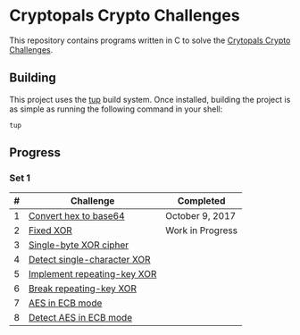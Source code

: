 # Cryptopals Crypto Challenges

This repository contains programs written in C to solve the [Crytopals Crypto
Challenges](https://cryptopals.com).

## Building

This project uses the [tup](http://gittup.org/tup) build system. Once installed,
building the project is as simple as running the following command in your
shell:

```shell
tup
```

## Progress

### Set 1

| #   | Challenge                        | Completed        |
| --- | -------------------------------- | ---------------- |
| 1   | [Convert hex to base64][1]       | October 9, 2017  |
| 2   | [Fixed XOR][2]                   | Work in Progress |
| 3   | [Single-byte XOR cipher][3]      |                  |
| 4   | [Detect single-character XOR][4] |                  |
| 5   | [Implement repeating-key XOR][5] |                  |
| 6   | [Break repeating-key XOR][6]     |                  |
| 7   | [AES in ECB mode][7]             |                  |
| 8   | [Detect AES in ECB mode][8]      |                  |

[1]: https://cryptopals.com/sets/1/challenges/1
[2]: https://cryptopals.com/sets/1/challenges/2
[3]: https://cryptopals.com/sets/1/challenges/3
[4]: https://cryptopals.com/sets/1/challenges/4
[5]: https://cryptopals.com/sets/1/challenges/5
[6]: https://cryptopals.com/sets/1/challenges/6
[7]: https://cryptopals.com/sets/1/challenges/7
[8]: https://cryptopals.com/sets/1/challenges/8

